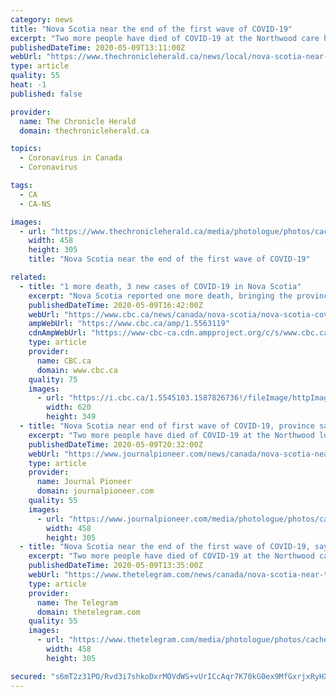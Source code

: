```yaml
---
category: news
title: "Nova Scotia near the end of the first wave of COVID-19"
excerpt: "Two more people have died of COVID-19 at the Northwood care home but the province is near the end of the first wave as only one new case was recorded in Thursday's testing. Dr. Robert Strang and Premier Stephen McNeil announced the findings on Friday as part of their regular pandemic update."
publishedDateTime: 2020-05-09T13:11:00Z
webUrl: "https://www.thechronicleherald.ca/news/local/nova-scotia-near-the-end-of-the-first-wave-of-covid-19-447483/"
type: article
quality: 55
heat: -1
published: false

provider:
  name: The Chronicle Herald
  domain: thechronicleherald.ca

topics:
  - Coronavirus in Canada
  - Coronavirus

tags:
  - CA
  - CA-NS

images:
  - url: "https://www.thechronicleherald.ca/media/photologue/photos/cache/health-coronavirus-britain-sequencingjpg_medium"
    width: 458
    height: 305
    title: "Nova Scotia near the end of the first wave of COVID-19"

related:
  - title: "1 more death, 3 new cases of COVID-19 in Nova Scotia"
    excerpt: "Nova Scotia reported one more death, bringing the province's total to 47, and three new cases of COVID-19 on Saturday. The latest death was reported at the Northwood long-term care home in Hailfax, where 41 people have died from the virus."
    publishedDateTime: 2020-05-09T16:42:00Z
    webUrl: "https://www.cbc.ca/news/canada/nova-scotia/nova-scotia-covid-19-update-saturday-may-9-1.5563119"
    ampWebUrl: "https://www.cbc.ca/amp/1.5563119"
    cdnAmpWebUrl: "https://www-cbc-ca.cdn.ampproject.org/c/s/www.cbc.ca/amp/1.5563119"
    type: article
    provider:
      name: CBC.ca
      domain: www.cbc.ca
    quality: 75
    images:
      - url: "https://i.cbc.ca/1.5545103.1587826736!/fileImage/httpImage/image.JPG_gen/derivatives/16x9_620/kendra-macdonald-covid-19-qeii-microbiology-lab-halifax.JPG"
        width: 620
        height: 349
  - title: "Nova Scotia near end of first wave of COVID-19, province says"
    excerpt: "Two more people have died of COVID-19 at the Northwood long-term care home in Halifax, but the province is near the end of the first wave as only one new case was detected in Thursday's testing. Dr. Robert Strang,"
    publishedDateTime: 2020-05-09T20:32:00Z
    webUrl: "https://www.journalpioneer.com/news/canada/nova-scotia-near-end-of-first-wave-of-covid-19-province-says-447483/"
    type: article
    provider:
      name: Journal Pioneer
      domain: journalpioneer.com
    quality: 55
    images:
      - url: "https://www.journalpioneer.com/media/photologue/photos/cache/health-coronavirus-britain-sequencingjpg_medium"
        width: 458
        height: 305
  - title: "Nova Scotia near the end of the first wave of COVID-19, says province"
    excerpt: "Two more people have died of COVID-19 at the Northwood care home but the province is near the end of the first wave as only one new case was recorded in Thursday's testing. Dr. Robert Strang and Premier Stephen McNeil announced the findings on Friday as part of their regular pandemic update."
    publishedDateTime: 2020-05-09T13:35:00Z
    webUrl: "https://www.thetelegram.com/news/canada/nova-scotia-near-the-end-of-the-first-wave-of-covid-19-says-province-447483/"
    type: article
    provider:
      name: The Telegram
      domain: thetelegram.com
    quality: 55
    images:
      - url: "https://www.thetelegram.com/media/photologue/photos/cache/health-coronavirus-britain-sequencingjpg_medium"
        width: 458
        height: 305

secured: "s6mT2z31PO/Rvd3i7shkoDxrMOVdWS+vUrICcAqr7K70kG0ex9MfGxrjxRyHXL4P96K3LatfyPPK5GuWEU+kDwr1S7Ddd7n/REgHNrwxDXNUTXu6xaq6e//kDMpT9qi+Ou6QacPPsVhzbdqAYgMve5iQRqX445wWGgg1aytrQna4WZD2b+/o1zdTn53UT/XgIE3RrHFKzWpY7w22bkyp+eET68z5qIEIrvNtbxUyH0rJgVXYBUeyv8/ghLuuqxZjT8TZ3Tv+HklkMVzUbqOYz1fy52JU6sCHz1hFPVNximLM2AD19d/OF/L5kzJSk9ja;/7MYBiknUKMPnbqkHOszvg=="
---
```


